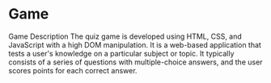 # Game
Game Description
The quiz game is developed using HTML, CSS, and JavaScript with a high DOM manipulation. It is a web-based application that tests a user's knowledge on a particular subject or topic. It typically consists of a series of questions with multiple-choice answers, and the user scores points for each correct answer.

